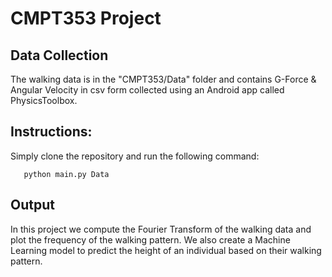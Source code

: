 # CMPT353 Project

## Data Collection

The walking data is in the "CMPT353/Data" folder and contains G-Force & Angular Velocity in csv form collected using an Android app called PhysicsToolbox.

## Instructions:

Simply clone the repository and run the following command:
      
       python main.py Data
       
## Output      

In this project we compute the Fourier Transform of the walking data and plot the frequency of the walking pattern. We also create a Machine Learning model to predict the height of an individual based on their walking pattern.
